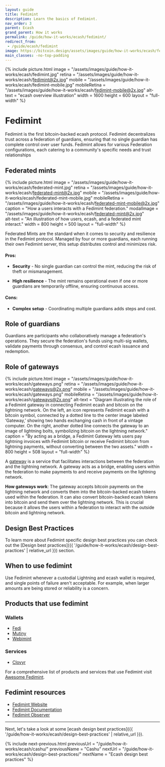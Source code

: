 ```yaml
---
layout: guide
title: Fedimint
description: Learn the basics of Fedimint.
nav_order: 3
parent: Ecash
grand_parent: How it works
permalink: /guide/how-it-works/ecash/fedimint/
redirect_from:
 - /guide/ecash/fedimint
image: https://bitcoin.design/assets/images/guide/how-it-works/ecash/fedimint.jpg
main_classes: -no-top-padding
---
```


<!--

Editor's notes

Explains generally how fedimint works

Illustration sources


-->

{% include picture.html
   image = "/assets/images/guide/how-it-works/ecash/fedimint.jpg"
   retina = "/assets/images/guide/how-it-works/ecash/fedimint@2x.jpg"
   mobile = "/assets/images/guide/how-it-works/ecash/fedimint-mobile.jpg"
   mobileRetina = "/assets/images/guide/how-it-works/ecash/fedimint-mobile@2x.jpg"
   alt-text = "ecash overview illustration"
   width = 1600
   height = 600
   layout = "full-width"
%}

# Fedimint
Fedimint is the first bitcoin-backed ecash protocol. Fedimint decentralizes trust across a federation of guardians, ensuring that no single guardian has complete control over user funds. Fedimint allows for various Federation configurations, each catering to a community's specific needs and trust relationships

## Federated mints

{% include picture.html
   image = "/assets/images/guide/how-it-works/ecash/federated-mint.jpg"
   retina = "/assets/images/guide/how-it-works/ecash/federated-mint@2x.jpg"
   mobile = "/assets/images/guide/how-it-works/ecash/federated-mint-mobile.jpg"
   mobileRetina = "/assets/images/guide/how-it-works/ecash/federated-mint-mobile@2x.jpg"
   caption = "How a users interacts with a Fedimint federation."
   modalImage = "/assets/images/guide/how-it-works/ecash/federated-mint@2x.jpg"  
   alt-text = "An illustration of how users, ecash, and a federated mint interact."
   width = 800
   height = 500
   layout = "full-width"
%}

Federated Mints are the standard when it comes to security and resilience in the Fedimint protocol. Managed by four or more guardians, each running their own Fedimint server, this setup distributes control and minimizes risk.

#### Pros:

* **Security** - No single guardian can control the mint, reducing the risk of theft or mismanagement.

* **High resilience** - The mint remains operational even if one or more guardians are temporarily offline, ensuring continuous access.

#### Cons:

* **Complex setup** - Coordinating multiple guardians adds steps and cost.

## Role of guardians
Guardians are participants who collaboratively manage a federation's operations. They secure the federation's funds using multi-sig wallets, validate payments through consensus, and control ecash issuance and redemption.

## Role of gateways

{% include picture.html
   image = "/assets/images/guide/how-it-works/ecash/gateways.png"
   retina = "/assets/images/guide/how-it-works/ecash/gateways@2x.png"
   mobile = "/assets/images/guide/how-it-works/ecash/gateways.png"
   mobileRetina = "/assets/images/guide/how-it-works/ecash/gateways@2x.png"
   alt-text = "Diagram illustrating the role of a Fedimint gateway in connecting Fedimint ecash and bitcoin on the lightning network. On the left, an icon represents Fedimint ecash with a bitcoin symbol, connected by a dotted line to the center image labeled ‘Gateway,’ showing two hands exchanging cash in front of a vintage computer. On the right, another dotted line connects the gateway to an image of lightning bolts, symbolizing bitcoin on the lightning network."
   caption = "By acting as a bridge, a Fedimint Gateway lets users pay lightning invoices with Fedimint bitcoin or receive Fedimint bitcoin from lightning payments, without converting between the two assets."
   width = 800
   height = 508
   layout = "full-width"
%}

A [gateway](https://fedimint.org/docs/GettingStarted/TechCompontents#lightning-swaps) is a service that facilitates interactions between the federation and the lightning network. A gateway acts as a bridge, enabling users within the federation to make payments to and receive payments on the lightning network.

**How gateways work**: The gateway accepts bitcoin payments on the lightning network and converts them into the bitcoin-backed ecash tokens used within the federation. It can also convert bitcoin-backed ecash tokens into bitcoin and send them over the lightning network. This is crucial because it allows the users within a federation to interact with the outside bitcoin and lightning network.

## Design Best Practices
To learn more about Fedimint specific design best practices you can check out the [Design best practices]({{ '/guide/how-it-works/ecash/design-best-practices' | relative_url }}) section.


<!-- 
### Federated single guardian mints

{% include picture.html
   image = "/assets/images/guide/how-it-works/ecash/single-mint.jpg"
   retina = "/assets/images/guide/how-it-works/ecash/single-mint@2x.jpg"
   mobile = "/assets/images/guide/how-it-works/ecash/single-mintmobile.jpg"
   mobileRetina = "/assets/images/guide/how-it-works/ecash/single-mint-mobile.jpg"
   alt-text = "An illustration of how users, ecash, and a single guardian mint interact."
   caption = "How a guardian interacts with users of a single guardian mint."
   width = 800
   height = 500
   layout = "full-width"
%}

This model offers a compromise between security and simplicity. A single guardian manages the mint but runs multiple servers, providing some level of resilience without the need for multiple guardians.

#### Pros:

* **Enhanced resilience** - By using servers from multiple providers, the mint remains operational even during scheduled downtime or attempts of censorship, ensuring both reliability and security.

* **Simplified setup** - Easier to set up compared to a fully federated mint, making it accessible while still offering improved resilience over a solo setup.

#### Cons:

* **Security trade-off** - With only one guardian, there’s still a single point of failure, making it less secure than a fully federated setup.

### Solo mints (unfederated mints)

{% include picture.html
   image = "/assets/images/guide/how-it-works/ecash/solomint.jpg"
   retina = "/assets/images/guide/how-it-works/ecash/solomint@2x.jpg"
   mobile = "/assets/images/guide/how-it-works/ecash/solomint-mobile.jpg"
   mobileRetina = "/assets/images/guide/how-it-works/ecash/solomint-mobile.jpg"
   alt-text = "An illustration of how users, ecash, and a solo mint interact."
   caption = "How a guardian interacts with users of a solo mint."
   width = 800
   height = 500
   layout = "full-width"
%}

Solo mints are the simplest and most cost-effective option. Here, a single guardian manages the entire mint, making it easy to set up, but with significant trade-offs in terms of security and resilience.

#### Pros:

* **Quick and easy setup** - Ideal for those who need a simple, low-cost solution.

* **Cost-effective** - Fewer resources are required, making it an attractive option for smaller operations.

#### Cons:

* **High risk** - With all control in the hands of one guardian, the risks of loss or theft are much higher. Additionally, if the server goes offline, users lose access to the federation until it’s restored. -->

## When to use fedimint
Use Fedimint whenever a custodial Lightning and ecash wallet is required, and single points of failure aren't acceptable. For example, when larger amounts are being stored or reliability is a concern.

## Products that use fedimint

### Wallets
- [Fedi](https://www.fedi.xyz)
- [Mutiny](https://www.mutinywallet.com/  )
- [Webimint](https://github.com/elsirion/webimint-rs)

### Services
- [Clovyr](https://clovyr.app/)

For a comprehensive list of products and services that use Fedimint visit [Awesome Fedimint](https://github.com/fedimint/awesome-fedimint).

## Fedimint resources
- [Fedimint Website](https://fedimint.org/)
- [Fedimint Documentation](https://docs.fedimint.org/)
- [Fedimint Observer](https://observer.fedimint.org/)

---

Next, let's take a look at some [ecash design best practices]({{ '/guide/how-it-works/ecash/design-best-practices' | relative_url }}).

{% include next-previous.html
   previousUrl = "/guide/how-it-works/ecash/cashu/"
   previousName = "Cashu"
   nextUrl = "/guide/how-it-works/ecash/design-best-practices/"
   nextName = "Ecash design best practices"
%}